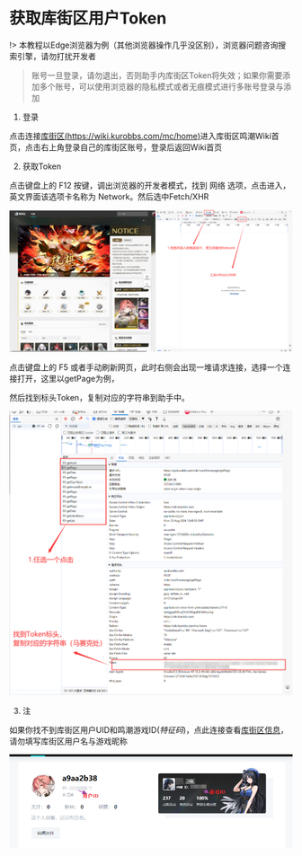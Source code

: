 # 获取库街区用户Token

!> 本教程以Edge浏览器为例（其他浏览器操作几乎没区别），浏览器问题咨询搜索引擎，请勿打扰开发者

> 账号一旦登录，请勿退出，否则助手内库街区Token将失效；如果你需要添加多个账号，可以使用浏览器的隐私模式或者无痕模式进行多账号登录与添加

1. 登录

点击连接[库街区(https://wiki.kurobbs.com/mc/home)](https://wiki.kurobbs.com/mc/home)进入库街区鸣潮Wiki首页，点击右上角登录自己的库街区账号，登录后返回Wiki首页

2. 获取Token

点击键盘上的 F12 按键，调出浏览器的开发者模式，找到 网络 选项，点击进入，英文界面该选项卡名称为 Network。然后选中Fetch/XHR

![](./assets/1722862067332-092ef99c-6a5a-4ef2-899c-f7faa3b67279.png)

点击键盘上的 F5 或者手动刷新网页，此时右侧会出现一堆请求连接，选择一个连接打开，这里以getPage为例，

然后找到标头Token，复制对应的字符串到助手中。

![](./assets/1722862301538-01f88ceb-a629-4711-9d75-d3b7bf67f3bd.png)



3. 注

如果你找不到库街区用户UID和鸣潮游戏ID(*特征码*)，点此连接查看[库街区信息](https://www.kurobbs.com/person-center)，请勿填写库街区用户名与游戏昵称

![img](./assets/1729228999966-15683fa2-dd99-4d23-8537-456cdf845989.png)
